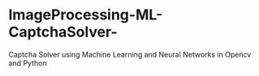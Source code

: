 # ImageProcessing-ML-CaptchaSolver-
Captcha Solver using Machine Learning and Neural Networks in Opencv  and Python
